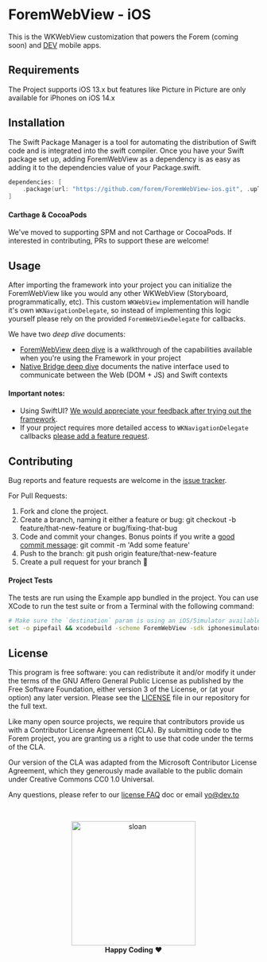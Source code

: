 # ForemWebView - iOS

This is the WKWebView customization that powers the Forem (coming soon) and [DEV](https://github.com/thepracticaldev/DEV-ios) mobile apps.

## Requirements

The Project supports iOS 13.x but features like Picture in Picture are only available for iPhones on iOS 14.x

## Installation

The Swift Package Manager is a tool for automating the distribution of Swift code and is integrated into the swift compiler. Once you have your Swift package set up, adding ForemWebView as a dependency is as easy as adding it to the dependencies value of your Package.swift.

```swift
dependencies: [
    .package(url: "https://github.com/forem/ForemWebView-ios.git", .upToNextMajor(from: "1.0.0"))
]
```

#### Carthage & CocoaPods

We've moved to supporting SPM and not Carthage or CocoaPods. If interested in contributing, PRs to support these are welcome!

## Usage

After importing the framework into your project you can initialize the ForemWebView like you would any other WKWebView (Storyboard, programmatically, etc). This custom `WKWebView` implementation will handle it's own `WKNavigationDelegate`, so instead of implementing this logic yourself please rely on the provided `ForemWebViewDelegate` for callbacks.

We have two *deep dive* documents:
- [ForemWebView deep dive](/docs/ForemWebView-deep-dive.md) is a walkthrough of the capabilities available when you're using the Framework in your project
- [Native Bridge deep dive](/docs/ForemWebView-deep-dive.md) documents the native interface used to communicate between the Web (DOM + JS) and Swift contexts

#### Important notes:
- Using SwiftUI? [We would appreciate your feedback after trying out the framework](https://github.com/forem/ForemWebView-ios/issues/4).
- If your project requires more detailed access to `WKNavigationDelegate` callbacks [please add a feature request](https://github.com/forem/ForemWebView-ios/issues/new?template=feature_request.md).

## Contributing

Bug reports and feature requests are welcome in the [issue tracker](https://github.com/forem/ForemWebView-ios/issues).

For Pull Requests:
1. Fork and clone the project.
1. Create a branch, naming it either a feature or bug: git checkout -b feature/that-new-feature or bug/fixing-that-bug
1. Code and commit your changes. Bonus points if you write a [good commit message](https://chris.beams.io/posts/git-commit/): git commit -m 'Add some feature'
1. Push to the branch: git push origin feature/that-new-feature
1. Create a pull request for your branch 🎉

#### Project Tests

The tests are run using the Example app bundled in the project. You can use XCode to run the test suite or from a Terminal with the following command:

```bash
# Make sure the `destination` param is using an iOS/Simulator available in your local environment
set -o pipefail && xcodebuild -scheme ForemWebView -sdk iphonesimulator -destination 'platform=iOS Simulator,OS=14.2,name=iPhone 12 Pro Max' test | xcpretty
```

## License

This program is free software: you can redistribute it and/or modify it under the terms of the GNU Affero General Public License as published by the Free Software Foundation, either version 3 of the License, or (at your option) any later version. Please see the [LICENSE](./LICENSE) file in our repository for the full text.

Like many open source projects, we require that contributors provide us with a Contributor License Agreement (CLA). By submitting code to the Forem project, you are granting us a right to use that code under the terms of the CLA.

Our version of the CLA was adapted from the Microsoft Contributor License Agreement, which they generously made available to the public domain under Creative Commons CC0 1.0 Universal.

Any questions, please refer to our [license FAQ](https://docs.forem.to/licensing/) doc or email yo@dev.to

<br/>

<p align="center">
  <img
    alt="sloan"
    width=250px
    src="https://thepracticaldev.s3.amazonaws.com/uploads/user/profile_image/31047/af153cd6-9994-4a68-83f4-8ddf3e13f0bf.jpg"
  />
  <br/>
  <strong>Happy Coding</strong> ❤️
</p>
